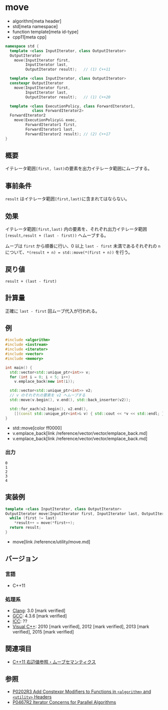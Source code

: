 # move
* algorithm[meta header]
* std[meta namespace]
* function template[meta id-type]
* cpp11[meta cpp]

```cpp
namespace std {
  template <class InputIterator, class OutputIterator>
  OutputIterator
    move(InputIterator first,
         InputIterator last,
         OutputIterator result);   // (1) C++11

  template <class InputIterator, class OutputIterator>
  constexpr OutputIterator
    move(InputIterator first,
         InputIterator last,
         OutputIterator result);   // (1) C++20

  template <class ExecutionPolicy, class ForwardIterator1,
            class ForwardIterator2>
  ForwardIterator2
    move(ExecutionPolicy&& exec,
         ForwardIterator1 first,
         ForwardIterator1 last,
         ForwardIterator2 result); // (2) C++17
}
```

## 概要
イテレータ範囲`[first, last)`の要素を出力イテレータ範囲にムーブする。


## 事前条件
`result` はイテレータ範囲`[first,last)`に含まれてはならない。


## 効果
イテレータ範囲`[first,last)` 内の要素を、それぞれ出力イテレータ範囲`[result,result + (last - first))` へムーブする。

ムーブは `first` から順番に行い、0 以上 `last - first` 未満であるそれぞれの `n` について、`*(result + n) = std::move(*(first + n))` を行う。


## 戻り値
`result + (last - first)`


## 計算量
正確に `last - first` 回ムーブ代入が行われる。


## 例
```cpp example
#include <algorithm>
#include <iostream>
#include <iterator>
#include <vector>
#include <memory>

int main() {
  std::vector<std::unique_ptr<int>> v;
  for (int i = 0; i < 5; i++)
    v.emplace_back(new int(i));

  std::vector<std::unique_ptr<int>> v2;
  // v のそれぞれの要素を v2 へムーブする
  std::move(v.begin(), v.end(), std::back_inserter(v2));

  std::for_each(v2.begin(), v2.end(),
    [](const std::unique_ptr<int>& v) { std::cout << *v << std::endl; });
}
```
* std::move[color ff0000]
* v.emplace_back[link /reference/vector/vector/emplace_back.md]
* v.emplace_back[link /reference/vector/vector/emplace_back.md]

### 出力
```
0
1
2
3
4
```


## 実装例
```cpp
template <class InputIterator, class OutputIterator>
OutputIterator move(InputIterator first, InputIterator last, OutputIterator result) {
  while (first != last)
    *result++ = move(*first++);
  return result;
}
```
* move[link /reference/utility/move.md]


## バージョン
### 言語
- C++11


### 処理系
- [Clang](/implementation.md#clang): 3.0 [mark verified]
- [GCC](/implementation.md#gcc): 4.3.6 [mark verified]
- [ICC](/implementation.md#icc): ??
- [Visual C++](/implementation.md#visual_cpp): 2010 [mark verified], 2012 [mark verified], 2013 [mark verified], 2015 [mark verified]


## 関連項目
- [C++11 右辺値参照・ムーブセマンティクス](/lang/cpp11/rvalue_ref_and_move_semantics.md)


## 参照
- [P0202R3 Add Constexpr Modifiers to Functions in `<algorithm>` and `<utility>` Headers](http://www.open-std.org/jtc1/sc22/wg21/docs/papers/2017/p0202r3.html)
- [P0467R2 Iterator Concerns for Parallel Algorithms](http://www.open-std.org/jtc1/sc22/wg21/docs/papers/2017/p0467r2.html)
